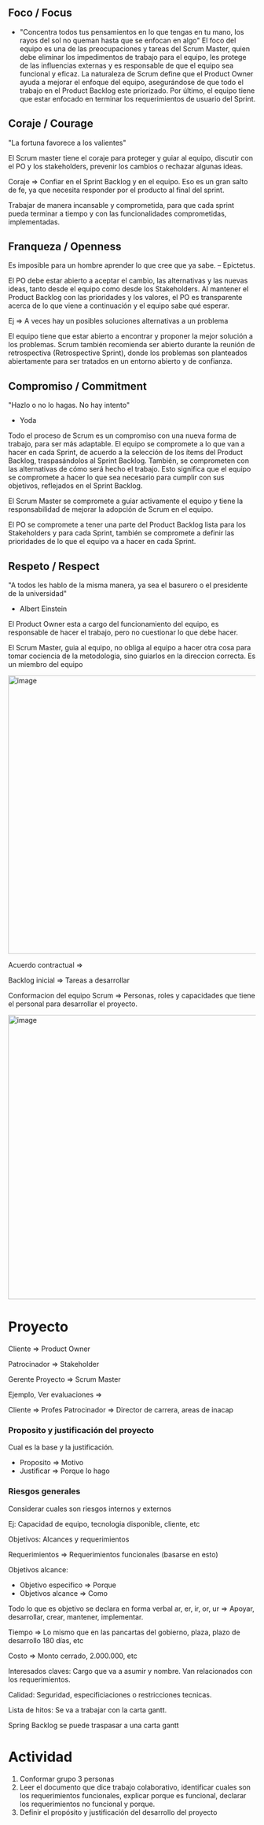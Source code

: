 ## Foco / Focus

- "Concentra todos tus pensamientos en lo que tengas en tu mano, los rayos del sol no queman hasta que se enfocan en algo" 
El foco del equipo es una de las preocupaciones y tareas del Scrum Master, quien debe eliminar los impedimentos de trabajo para el equipo, les protege de las influencias externas y es responsable de que el equipo sea funcional y eficaz. La naturaleza de Scrum define que el Product Owner ayuda a mejorar el enfoque del equipo, asegurándose de que todo el trabajo en el Product Backlog este priorizado. Por último, el equipo tiene que estar enfocado en terminar los requerimientos de usuario del Sprint.

## Coraje / Courage
"La fortuna favorece a los valientes"

El Scrum master tiene el coraje para proteger y guiar al equipo, discutir con el PO y los stakeholders, prevenir los cambios o rechazar algunas ideas.

Coraje => Confiar en el Sprint Backlog y en el equipo. Eso es un gran salto de fe, ya que necesita responder por el producto al final del sprint.

Trabajar de manera incansable y comprometida, para que cada sprint pueda terminar a tiempo y con las funcionalidades comprometidas, implementadas.

## Franqueza / Openness

Es imposible para un hombre aprender lo que cree que ya sabe.
 – Epictetus.

El PO debe estar abierto a aceptar el cambio, las alternativas y las nuevas ideas, tanto desde el equipo como desde los Stakeholders.
Al mantener el Product Backlog con las prioridades y los valores, el PO es transparente acerca de lo que viene a continuación y el equipo sabe qué esperar.

Ej => A veces hay un posibles soluciones alternativas a un problema

El equipo tiene que estar abierto a encontrar y proponer la mejor solución a los problemas.
Scrum también recomienda ser abierto durante la reunión de retrospectiva (Retrospective Sprint), donde los problemas son planteados abiertamente para ser tratados en un entorno abierto y de confianza.

## Compromiso / Commitment

"Hazlo o no lo hagas. No hay intento" 
- Yoda

Todo el proceso de Scrum es un compromiso con una nueva forma de trabajo, para ser más adaptable.
El equipo se compromete a lo que van a hacer en cada Sprint, de acuerdo a la selección de los ítems del Product Backlog,
traspasándolos al Sprint Backlog. También, se comprometen con las alternativas de cómo será hecho el trabajo.
Esto significa que el equipo se compromete a hacer lo que sea necesario para cumplir con sus objetivos, reflejados en el Sprint Backlog.

El Scrum Master se compromete a guiar activamente el equipo y tiene la responsabilidad de mejorar la adopción de Scrum en el equipo.

El PO se compromete a tener una parte del Product Backlog lista para los Stakeholders y para cada Sprint,
también se compromete a definir las prioridades de lo que el equipo va a hacer en cada Sprint.

## Respeto / Respect

"A todos les hablo de la misma manera, ya sea el basurero o el presidente de la universidad"
- Albert Einstein

El Product Owner esta a cargo del funcionamiento del equipo, es responsable de hacer el trabajo, pero no cuestionar lo que debe hacer. 

El Scrum Master, guia al equipo, no obliga al equipo a hacer otra cosa para tomar cociencia de la metodologia, sino guiarlos en la direccion correcta. Es un miembro del equipo

<img width="1093" height="566" alt="image" src="https://github.com/user-attachments/assets/04867e9c-7feb-4271-808c-b55d14dccdc8" />

Acuerdo contractual => 

Backlog inicial => Tareas a desarrollar

Conformacion del equipo Scrum => Personas, roles y capacidades que tiene el personal para desarrollar el proyecto.


<img width="1115" height="578" alt="image" src="https://github.com/user-attachments/assets/c3d1ac61-d1f5-4d8e-a5c7-3e83735b5d9a" />

# Proyecto

Cliente => Product Owner

Patrocinador => Stakeholder

Gerente Proyecto => Scrum Master

Ejemplo, Ver evaluaciones =>

Cliente => Profes
Patrocinador => Director de carrera, areas de inacap

### Proposito y justificación del proyecto
Cual es la base y la justificación.

- Proposito => Motivo
- Justificar => Porque lo hago

### Riesgos generales

Considerar cuales son riesgos internos y externos

Ej: Capacidad de equipo, tecnologia disponible, cliente, etc 

Objetivos: Alcances y requerimientos

Requerimientos => Requerimientos funcionales (basarse en esto)

Objetivos alcance: 

- Objetivo especifico => Porque
- Objetivos alcance => Como

Todo lo que es objetivo se declara en forma verbal ar, er, ir, or, ur => Apoyar, desarrollar, crear, mantener, implementar.

Tiempo => Lo mismo que en las pancartas del gobierno, plaza, plazo de desarrollo 180 días, etc

Costo => Monto cerrado, 2.000.000, etc

Interesados claves: Cargo que va a asumir y nombre. Van relacionados con los requerimientos.

Calidad: Seguridad, especificiaciones o restricciones tecnicas.

Lista de hitos:
Se va a trabajar con la carta gantt.

Spring Backlog se puede traspasar a una carta gantt

# Actividad

1. Conformar grupo 3 personas
2. Leer el documento que dice trabajo colaborativo, identificar cuales son los requerimientos funcionales, explicar porque es funcional, declarar los requerimientos no funcional y porque.
3. Definir el propósito y justificación del desarrollo del proyecto








